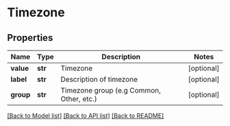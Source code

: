 # Timezone

## Properties
Name | Type | Description | Notes
------------ | ------------- | ------------- | -------------
**value** | **str** | Timezone | [optional] 
**label** | **str** | Description of timezone | [optional] 
**group** | **str** | Timezone group (e.g Common, Other, etc.) | [optional] 

[[Back to Model list]](../README.md#documentation-for-models) [[Back to API list]](../README.md#documentation-for-api-endpoints) [[Back to README]](../README.md)


